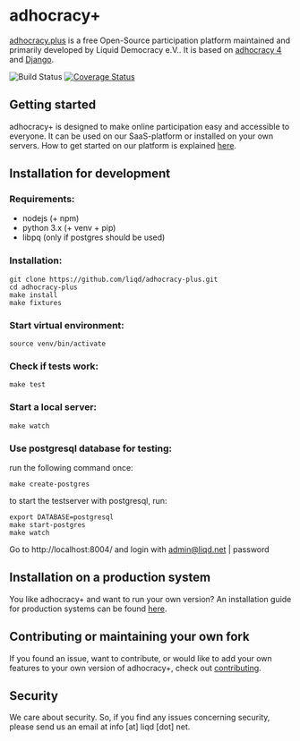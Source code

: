 # adhocracy+

[adhocracy.plus](https://adhocracy.plus/) is a free Open-Source participation platform maintained and primarily developed by Liquid Democracy e.V.. It is based on [adhocracy 4](https://github.com/liqd/adhocracy4) and [Django](https://github.com/django/django).

![Build Status](https://github.com/liqd/adhocracy-plus/actions/workflows/django.yml/badge.svg)
[![Coverage Status](https://coveralls.io/repos/github/liqd/adhocracy-plus/badge.svg?branch=main)](https://coveralls.io/github/liqd/adhocracy-plus?branch=main)

## Getting started

adhocracy+ is designed to make online participation easy and accessible to everyone. It can be used on our SaaS-platform or installed on your own servers. How to get started on our platform is explained [here](https://adhocracy.plus/info/start/).

## Installation for development

### Requirements:

 * nodejs (+ npm)
 * python 3.x (+ venv + pip)
 * libpq (only if postgres should be used)

### Installation:

    git clone https://github.com/liqd/adhocracy-plus.git
    cd adhocracy-plus
    make install
    make fixtures

### Start virtual environment:
    source venv/bin/activate

### Check if tests work:

    make test

### Start a local server:
    make watch

### Use postgresql database for testing:
run the following command once:
```
make create-postgres
```
to start the testserver with postgresql, run:
```
export DATABASE=postgresql
make start-postgres
make watch
```

Go to http://localhost:8004/ and login with admin@liqd.net | password

## Installation on a production system

You like adhocracy+ and want to run your own version? An installation guide for production systems can be found [here](./docs/installation_prod.md).

## Contributing or maintaining your own fork

If you found an issue, want to contribute, or would like to add your own features to your own version of adhocracy+, check out [contributing](./docs/contributing.md).

## Security
We care about security. So, if you find any issues concerning security, please send us an email at info [at] liqd [dot] net.
